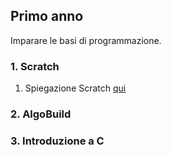 ## Primo anno
Imparare le basi di programmazione.

### 1. Scratch
1. Spiegazione Scratch [qui](./Lezione1/scratch.md)


### 2. AlgoBuild

### 3. Introduzione a C